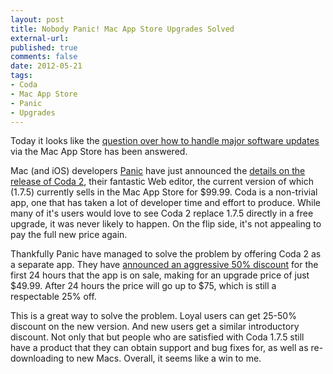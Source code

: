 ```yaml
---
layout: post
title: Nobody Panic! Mac App Store Upgrades Solved
external-url: 
published: true
comments: false
date: 2012-05-21
tags:
- Coda
- Mac App Store
- Panic
- Upgrades
---
```


Today it looks like the [question over how to handle major software updates][question] via the Mac App Store has been answered. 

Mac (and iOS) developers [Panic][] have just announced the [details on the release of Coda 2][Coda], their fantastic Web editor, the current version of which (1.7.5) currently sells in the Mac App Store for $99.99. Coda is a non-trivial app, one that has taken a lot of developer time and effort to produce. While many of it's users would love to see Coda 2 replace 1.7.5 directly in a free upgrade, it was never likely to happen. On the flip side, it's not appealing to pay the full new price again.

Thankfully Panic have managed to solve the problem by offering Coda 2 as a separate app. They have [announced an aggressive 50% discount][pricing] for the first 24 hours that the app is on sale, making for an upgrade price of just $49.99. After 24 hours the price will go up to $75, which is still a respectable 25% off.

This is a great way to solve the problem. Loyal users can get 25-50% discount on the new version. And new users get a similar introductory discount. Not only that but people who are satisfied with Coda 1.7.5 still have a product that they can obtain support and bug fixes for, as well as re-downloading to new Macs. Overall, it seems like a win to me.

[question]: http://blog.wilshipley.com/2012/03/mac-app-store-needs-paid-upgrades.html
[Panic]: http://panic.com/
[Coda]: http://panic.com/coda/
[pricing]: http://panic.com/coda/support.html
